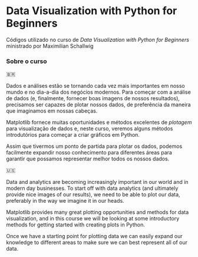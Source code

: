 # Data Visualization with Python for Beginners

Códigos utilizado no curso de *Data Visualization with Python for Beginners* ministrado por Maximilian Schallwig



### Sobre o curso

🇧🇷

Dados e análises estão se tornando cada vez mais importantes em nosso mundo e no dia-a-dia dos negócios modernos. Para começar com a análise de dados (e, finalmente, fornecer boas imagens de nossos resultados), precisamos ser capazes de plotar nossos dados, de preferência da maneira que imaginamos em nossas cabeças.

Matplotlib fornece muitas oportunidades e métodos excelentes de *plotagem* para visualização de dados e, neste curso, veremos alguns métodos introdutórios para começar a criar gráficos em Python.

Assim que tivermos um ponto de partida para plotar os dados, podemos facilmente expandir nosso conhecimento para diferentes áreas para garantir que possamos representar melhor todos os nossos dados.



🇺🇸

Data and analytics are becoming increasingly important in our world and in modern day businesses. To start off with data analytics (and ultimately provide nice images of our results), we need to be able to plot our data, preferably in the way we imagine it in our heads.

Matplotlib provides many great plotting opportunities and methods for data visualization, and in this course we will be looking at some introductory methods for getting started with creating plots in Python.

Once we have a starting point for plotting data we can easily expand our knowledge to different areas to make sure we can best represent all of our data.



